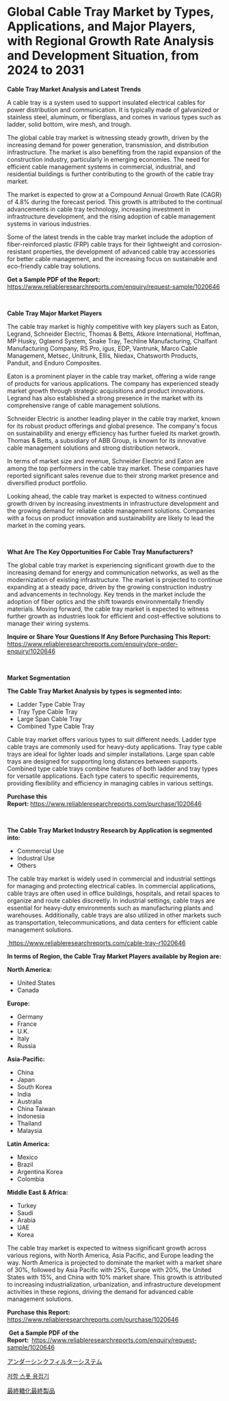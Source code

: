 <p><h1>Global Cable Tray Market by Types, Applications, and Major Players, with Regional Growth Rate Analysis and Development Situation, from 2024 to 2031</h1></p><p><strong>Cable Tray Market Analysis and Latest Trends</strong></p>
<p><p>A cable tray is a system used to support insulated electrical cables for power distribution and communication. It is typically made of galvanized or stainless steel, aluminum, or fiberglass, and comes in various types such as ladder, solid bottom, wire mesh, and trough.</p><p>The global cable tray market is witnessing steady growth, driven by the increasing demand for power generation, transmission, and distribution infrastructure. The market is also benefiting from the rapid expansion of the construction industry, particularly in emerging economies. The need for efficient cable management systems in commercial, industrial, and residential buildings is further contributing to the growth of the cable tray market.</p><p>The market is expected to grow at a Compound Annual Growth Rate (CAGR) of 4.8% during the forecast period. This growth is attributed to the continual advancements in cable tray technology, increasing investment in infrastructure development, and the rising adoption of cable management systems in various industries.</p><p>Some of the latest trends in the cable tray market include the adoption of fiber-reinforced plastic (FRP) cable trays for their lightweight and corrosion-resistant properties, the development of advanced cable tray accessories for better cable management, and the increasing focus on sustainable and eco-friendly cable tray solutions.</p></p>
<p><strong>Get a Sample PDF of the Report:&nbsp;</strong> <a href="https://www.reliableresearchreports.com/enquiry/request-sample/1020646">https://www.reliableresearchreports.com/enquiry/request-sample/1020646</a></p>
<p>&nbsp;</p>
<p><strong>Cable Tray Major Market Players</strong></p>
<p><p>The cable tray market is highly competitive with key players such as Eaton, Legrand, Schneider Electric, Thomas & Betts, Atkore International, Hoffman, MP Husky, Oglaend System, Snake Tray, Techline Manufacturing, Chalfant Manufacturing Company, RS Pro, igus, EDP, Vantrunk, Marco Cable Management, Metsec, Unitrunk, Ellis, Niedax, Chatsworth Products, Panduit, and Enduro Composites.</p><p>Eaton is a prominent player in the cable tray market, offering a wide range of products for various applications. The company has experienced steady market growth through strategic acquisitions and product innovations. Legrand has also established a strong presence in the market with its comprehensive range of cable management solutions.</p><p>Schneider Electric is another leading player in the cable tray market, known for its robust product offerings and global presence. The company's focus on sustainability and energy efficiency has further fueled its market growth. Thomas & Betts, a subsidiary of ABB Group, is known for its innovative cable management solutions and strong distribution network.</p><p>In terms of market size and revenue, Schneider Electric and Eaton are among the top performers in the cable tray market. These companies have reported significant sales revenue due to their strong market presence and diversified product portfolio.</p><p>Looking ahead, the cable tray market is expected to witness continued growth driven by increasing investments in infrastructure development and the growing demand for reliable cable management solutions. Companies with a focus on product innovation and sustainability are likely to lead the market in the coming years.</p></p>
<p>&nbsp;</p>
<p><strong>What Are The Key Opportunities For Cable Tray Manufacturers?</strong></p>
<p><p>The global cable tray market is experiencing significant growth due to the increasing demand for energy and communication networks, as well as the modernization of existing infrastructure. The market is projected to continue expanding at a steady pace, driven by the growing construction industry and advancements in technology. Key trends in the market include the adoption of fiber optics and the shift towards environmentally friendly materials. Moving forward, the cable tray market is expected to witness further growth as industries look for efficient and cost-effective solutions to manage their wiring systems.</p></p>
<p><strong>Inquire or Share Your Questions If Any Before Purchasing This Report:</strong> <a href="https://www.reliableresearchreports.com/enquiry/pre-order-enquiry/1020646">https://www.reliableresearchreports.com/enquiry/pre-order-enquiry/1020646</a></p>
<p>&nbsp;</p>
<p><strong>Market Segmentation</strong></p>
<p><strong>The Cable Tray Market Analysis by types is segmented into:</strong></p>
<p><ul><li>Ladder Type Cable Tray</li><li>Tray Type Cable Tray</li><li>Large Span Cable Tray</li><li>Combined Type Cable Tray</li></ul></p>
<p><p>Cable tray market offers various types to suit different needs. Ladder type cable trays are commonly used for heavy-duty applications. Tray type cable trays are ideal for lighter loads and simpler installations. Large span cable trays are designed for supporting long distances between supports. Combined type cable trays combine features of both ladder and tray types for versatile applications. Each type caters to specific requirements, providing flexibility and efficiency in managing cables in various settings.</p></p>
<p><strong>Purchase this Report:&nbsp;</strong><a href="https://www.reliableresearchreports.com/purchase/1020646">https://www.reliableresearchreports.com/purchase/1020646</a></p>
<p>&nbsp;</p>
<p><strong>The Cable Tray Market Industry Research by Application is segmented into:</strong></p>
<p><ul><li>Commercial Use</li><li>Industral Use</li><li>Others</li></ul></p>
<p><p>The cable tray market is widely used in commercial and industrial settings for managing and protecting electrical cables. In commercial applications, cable trays are often used in office buildings, hospitals, and retail spaces to organize and route cables discreetly. In industrial settings, cable trays are essential for heavy-duty environments such as manufacturing plants and warehouses. Additionally, cable trays are also utilized in other markets such as transportation, telecommunications, and data centers for efficient cable management solutions.</p></p>
<p><a href="https://www.reliableresearchreports.com/cable-tray-r1020646">&nbsp;https://www.reliableresearchreports.com/cable-tray-r1020646</a></p>
<p><strong>In terms of Region, the Cable Tray Market Players available by Region are:</strong></p>
<p>
    <p> <strong> North America: </strong>
        <ul>
            <li>United States</li>
            <li>Canada</li>
        </ul>
        </p> 
    <p> <strong> Europe: </strong>
        <ul>
            <li>Germany</li>
            <li>France</li>
            <li>U.K.</li>
            <li>Italy</li>
            <li>Russia</li>
        </ul>
        </p> 
    <p> <strong> Asia-Pacific: </strong>
        <ul>
            <li>China</li>
            <li>Japan</li>
            <li>South Korea</li>
            <li>India</li>
            <li>Australia</li>
            <li>China Taiwan</li>
            <li>Indonesia</li>
            <li>Thailand</li>
            <li>Malaysia</li>
        </ul>
        </p> 
    <p> <strong> Latin America: </strong>
        <ul>
            <li>Mexico</li>
            <li>Brazil</li>
            <li>Argentina Korea</li>
            <li>Colombia</li>
        </ul>
        </p> 
    <p> <strong> Middle East & Africa: </strong>
        <ul>
            <li>Turkey</li>
            <li>Saudi</li>
            <li>Arabia</li>
            <li>UAE</li>
            <li>Korea</li>
        </ul>
    </p>
    </p>
<p><p>The cable tray market is expected to witness significant growth across various regions, with North America, Asia Pacific, and Europe leading the way. North America is projected to dominate the market with a market share of 30%, followed by Asia Pacific with 25%, Europe with 20%, the United States with 15%, and China with 10% market share. This growth is attributed to increasing industrialization, urbanization, and infrastructure development activities in these regions, driving the demand for advanced cable management solutions.</p></p>
<p><strong>Purchase this Report: </strong><a href="https://www.reliableresearchreports.com/purchase/1020646">https://www.reliableresearchreports.com/purchase/1020646</a></p>
<p>&nbsp;<strong>Get a Sample PDF of the Report:&nbsp;&nbsp;</strong><a href="https://www.reliableresearchreports.com/enquiry/request-sample/1020646">https://www.reliableresearchreports.com/enquiry/request-sample/1020646</a></p>
<p><strong></strong></p>
<p><p><a href="https://github.com/bevdtkn4419963/Market-Research-Report-List-1/blob/main/201842130702.md">アンダーシンクフィルターシステム</a></p><p><a href="https://github.com/royErdmtyan906778/Market-Research-Report-List-1/blob/main/801370028101.md">저항 스폿 용접기</a></p><p><a href="https://github.com/lababdou/Market-Research-Report-List-3/blob/main/293301730701.md">最終糖化最終製品</a></p></p>
